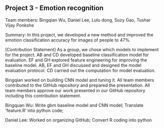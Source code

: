 ## Project 3 - Emotion recognition

Team members: Bingqian Wu, Daniel Lee, Lulu dong, Suzy Gao, Tushar Vijay Ponkshe

Summary: In this project, we developed a new method and improved the emotion classification accuracy for images of people to 47%.

[Contribution Statement] As a group, we chose which models to implement for the project. AB and CD developed baseline classification model for evaluation. EF and GH explored feature engineering for improving the baseline model. AB, EF and GH discussed and designed the model evaluation protocol. CD carried out the computation for model evaluation. 

Bingqian worked on building CNN model and tuning it. 
All team members contributed to the GitHub repository and prepared the presentation. All team members approve our work presented in our GitHub repository including this contribution statement.


Bingquan Wu: Write gbm baseline model and CNN model; Translate 'feature.R' into python code; 

Daniel Lee: Worked on organizing GitHub; Convert R coding into python
